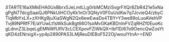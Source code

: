 $START$E16aXMkEHA0UxBbrx5JeLmtLLg0rbMCMziSvgrFXQr8ZbR421e5xNagPgN77dcgSaaiQJ6PNkUiHCOyKk1nOr3QNyV0F0uUsIKw7q7JcvieQ4/zbyCTIqMbYxLX+zXHKg9juXiaSWgN2Qx6ewEwaDs4TBY+Y3we89oLuoAVehVPTvj89NPRfF7E/aYUwLt1sWkSukBgt66O1soMvGKaKBDnInFVZqRHZf0EuoKcgLdnnZ3LbqeLgEMNWfUflV3cLCEXpovFZiWkQX+Ibf1D/67o9OencQwZosYtqKD4zENrsigX+yp4p2890PAS3LMjReuDIEBoF522Oj/wouIYtnA==$END$